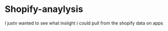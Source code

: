 # Shopify-anaylysis



I justv wanted to see what insiight i could pull from the shopify data on apps
